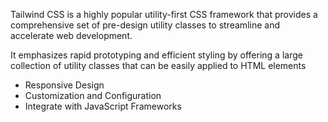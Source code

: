 Tailwind CSS is a highly popular utility-first CSS framework that provides a comprehensive set of pre-design utility classes to streamline and accelerate web development.

It emphasizes rapid prototyping and efficient styling by offering a large collection of utility classes that can be easily applied to HTML elements

- Responsive Design
- Customization and Configuration
- Integrate with JavaScript Frameworks

